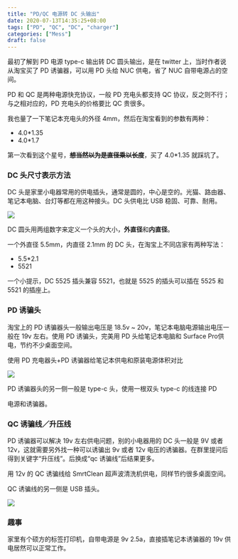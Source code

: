 ```yaml
---
title: "PD/QC 电源转 DC 头输出"
date: 2020-07-13T14:35:25+08:00
tags: ["PD", "QC", "DC", "charger"]
categories: ["Mess"]
draft: false
---
```


最初了解到 PD 电源 type-c 输出转 DC 圆头输出，是在 twitter 上，当时作者说从淘宝买了 PD 诱骗器，可以用 PD 头给 NUC 供电，省了 NUC 自带电源占的空间。

PD 和 QC 是两种电源快充协议，一般 PD 充电头都支持 QC 协议，反之则不行；与之相对应的，PD 充电头的价格要比 QC  贵很多。

<!--more-->

我也量了一下笔记本充电头的外径 4mm，然后在淘宝看到的参数有两种：

- 4.0*1.35
- 4.0*1.7

第一次看到这个星号，~~__想当然以为是直径乘以长度__~~，买了 4.0*1.35 就踩坑了。

### DC 头尺寸表示方法

DC 头是家里小电器常用的供电插头，通常是圆的，中心是空的。光猫、路由器、笔记本电脑、台灯等都在用这种接头。DC 头供电比 USB 稳固、可靠、耐用。

![](https://cdn.jsdelivr.net/gh/4ft35t/images@blog/img/2020/Screenshot%202020-07-13%20at%2015.10.09.png)

DC 圆头用两组数字来定义一个头的大小，**外直径**和**内直径**。

一个外直径 5.5mm，内直径 2.1mm 的 DC 头，在淘宝上不同店家有两种写法：

- 5.5*2.1
- 5521

一个小提示，DC 5525 插头兼容 5521，也就是 5525 的插头可以插在 5525 和 5521 的插座上。

### PD 诱骗头

淘宝上的 PD 诱骗器头一般输出电压是 18.5v ~ 20v，笔记本电脑电源输出电压一般在 19v 左右。使用 PD 诱骗头，完美用 PD 头给笔记本电脑和 Surface Pro供电，节约不少桌面空间。

使用 PD 充电器头+PD 诱骗器给笔记本供电和原装电源体积对比

![](https://cdn.jsdelivr.net/gh/4ft35t/images@blog/img/2020/mmexport1594626877412.jpg)

PD 诱骗器头的另一侧一般是 type-c 头，使用一根双头 type-c 的线连接 PD

电源和诱骗器。




### QC 诱骗线／升压线

PD 诱骗器可以解决 19v 左右供电问题，别的小电器用的 DC  头一般是 9V 或者 12v，这就需要另外找一种可以诱骗出 9v 或者 12v 电压的诱骗器。在群里提问后得到关键字“升压线”。后换成“qc 诱骗线”后结果更多。

用 12v 的 QC 诱骗线给 SmrtClean 超声波清洗机供电，同样节约很多桌面空间。

QC 诱骗线的另一侧是 USB 插头。

![](https://cdn.jsdelivr.net/gh/4ft35t/images@blog/img/2020/Screenshot%202020-07-13%20at%2016.08.32.png)



### 趣事

家里有个硕方的标签打印机，自带电源是 9v 2.5a，直接插笔记本诱骗器的 19v 供电居然可以正常工作。

